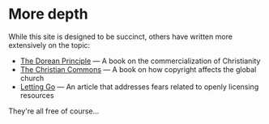 
# More depth

While this site is designed to be succinct, others have written more extensively on the topic:

 * [The Dorean Principle](https://thedoreanprinciple.org/) &mdash; A book on the commercialization of Christianity
 * [The Christian Commons](https://www.unfoldingword.org/publications/the-christian-commons) &mdash; A book on how copyright affects the global church
 * [Letting Go](/letting_go.pdf) &mdash; An article that addresses fears related to openly licensing resources

They're all free of course...
